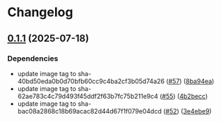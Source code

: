 # Changelog

## [0.1.1](https://github.com/jneuff/create-secret/compare/v0.1.0...v0.1.1) (2025-07-18)


### Dependencies

* update image tag to sha-40bd50eda0b0d70bfb60cc9c4ba2cf3b05d74a26 ([#57](https://github.com/jneuff/create-secret/issues/57)) ([8ba94ea](https://github.com/jneuff/create-secret/commit/8ba94ea5b23238a8a524677e4150a682bd2eb303))
* update image tag to sha-62ae783c4c79d493f45ddf2f63b7fc75b211e9c4 ([#55](https://github.com/jneuff/create-secret/issues/55)) ([4b2becc](https://github.com/jneuff/create-secret/commit/4b2becc9a348393136e749438b1dce4dacb8d9db))
* update image tag to sha-bac08a2868c18b69acac82d44d67f1f079e04dcd ([#52](https://github.com/jneuff/create-secret/issues/52)) ([3e4ebe9](https://github.com/jneuff/create-secret/commit/3e4ebe93800657545c06b473022aaf78a5e5b38d))
